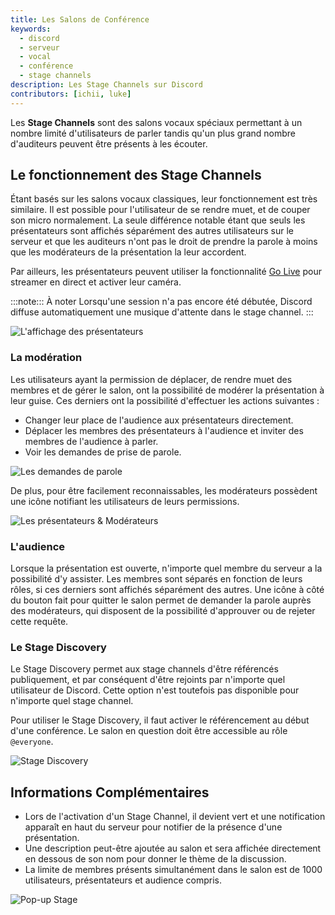 ```yaml
---
title: Les Salons de Conférence
keywords:
  - discord
  - serveur
  - vocal
  - conférence
  - stage channels
description: Les Stage Channels sur Discord
contributors: [ichii, luke]
---
```


Les **Stage Channels** sont des salons vocaux spéciaux permettant à un nombre limité d'utilisateurs de parler tandis qu'un plus grand nombre d'auditeurs peuvent être présents à les écouter. 

## Le fonctionnement des Stage Channels

Étant basés sur les salons vocaux classiques, leur fonctionnement est très similaire. Il est possible pour l'utilisateur de se rendre muet, et de couper son micro normalement. La seule différence notable étant que seuls les présentateurs sont affichés séparément des autres utilisateurs sur le serveur et que les auditeurs n'ont pas le droit de prendre la parole à moins que les modérateurs de la présentation la leur accordent.

Par ailleurs, les présentateurs peuvent utiliser la fonctionnalité [Go Live](/wiki/interface/salons-vocaux/partage-video) pour streamer en direct et activer leur caméra.

:::note::: À noter
Lorsqu'une session n'a pas encore été débutée, Discord diffuse automatiquement une musique d'attente dans le stage channel. 
:::

![L'affichage des présentateurs](https://i.dfr.gg/AffichagePresentateurs.webp)

### La modération
Les utilisateurs ayant la permission de déplacer, de rendre muet des membres et de gérer le salon, ont la possibilité de modérer la présentation à leur guise.
Ces derniers ont la possibilité d'effectuer les actions suivantes :

- Changer leur place de l'audience aux présentateurs directement.
- Déplacer les membres des présentateurs à l'audience et inviter des membres de l'audience à parler.
- Voir les demandes de prise de parole.

![Les demandes de parole](https://i.dfr.gg/DemandesParole.webp)

De plus, pour être facilement reconnaissables, les modérateurs possèdent une icône notifiant les utilisateurs de leurs permissions.

![Les présentateurs & Modérateurs](https://i.dfr.gg/PresentateursModerateurs.webp)

### L'audience

Lorsque la présentation est ouverte, n'importe quel membre du serveur a la possibilité d'y assister. Les membres sont séparés en fonction de leurs rôles, si ces derniers sont affichés séparément des autres. Une icône à côté du bouton fait pour quitter le salon permet de demander la parole auprès des modérateurs, qui disposent de la possibilité d'approuver ou de rejeter cette requête.

### Le Stage Discovery

Le Stage Discovery permet aux stage channels d'être référencés publiquement, et par conséquent d'être rejoints par n'importe quel utilisateur de Discord. Cette option n'est toutefois pas disponible pour n'importe quel stage channel.

Pour utiliser le Stage Discovery, il faut activer le référencement au début d'une conférence. Le salon en question doit être accessible au rôle `@everyone`.

![Stage Discovery](https://i.dfr.gg/frZ.png)

## Informations Complémentaires
- Lors de l'activation d'un Stage Channel, il devient vert et une notification apparaît en haut du serveur pour notifier de la présence d'une présentation.
- Une description peut-être ajoutée au salon et sera affichée directement en dessous de son nom pour donner le thème de la discussion.
- La limite de membres présents simultanément dans le salon est de 1000 utilisateurs, présentateurs et audience compris.

![Pop-up Stage](https://i.dfr.gg/Pop-upStage.webp)
